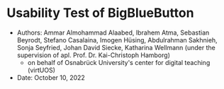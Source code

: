 # Usability Test of BigBlueButton
- Authors: Ammar Almohammad Alaabed, Ibrahem Atma, Sebastian Beyrodt, Stefano Casalaina, Imogen Hüsing, Abdulrahman Sakhnieh, Sonja Seyfried, Johan David Siecke, Katharina Wellmann
(under the supervision of apl. Prof. Dr. Kai-Christoph Hamborg)
  - on behalf of Osnabrück University's center for digital teaching (virtUOS)
- Date: October 10, 2022
